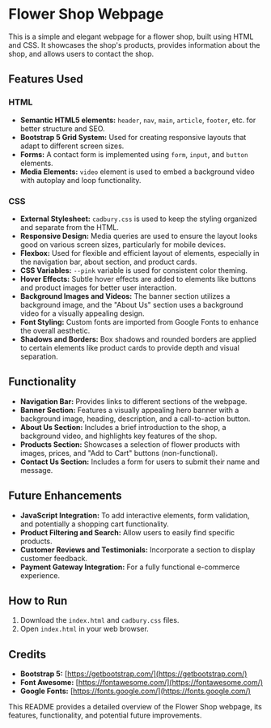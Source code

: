 # Flower Shop Webpage

This is a simple and elegant webpage for a flower shop, built using HTML and CSS. It showcases the shop's products, provides information about the shop, and allows users to contact the shop.

## Features Used

### HTML

-   **Semantic HTML5 elements:**  `header`,  `nav`,  `main`,  `article`,  `footer`, etc. for better structure and SEO.
-   **Bootstrap 5 Grid System:** Used for creating responsive layouts that adapt to different screen sizes.
-   **Forms:**  A contact form is implemented using  `form`,  `input`, and  `button`  elements.
-   **Media Elements:**  `video`  element is used to embed a background video with autoplay and loop functionality.

### CSS

-   **External Stylesheet:**  `cadbury.css`  is used to keep the styling organized and separate from the HTML.
-   **Responsive Design:** Media queries are used to ensure the layout looks good on various screen sizes, particularly for mobile devices.
-   **Flexbox:** Used for flexible and efficient layout of elements, especially in the navigation bar, about section, and product cards.
-   **CSS Variables:**  `--pink`  variable is used for consistent color theming.
-   **Hover Effects:** Subtle hover effects are added to elements like buttons and product images for better user interaction.
-   **Background Images and Videos:**  The banner section utilizes a background image, and the "About Us" section uses a background video for a visually appealing design.
-   **Font Styling:** Custom fonts are imported from Google Fonts to enhance the overall aesthetic.
-   **Shadows and Borders:**  Box shadows and rounded borders are applied to certain elements like product cards to provide depth and visual separation.

## Functionality

-   **Navigation Bar:**  Provides links to different sections of the webpage.
-   **Banner Section:**  Features a visually appealing hero banner with a background image, heading, description, and a call-to-action button.
-   **About Us Section:**  Includes a brief introduction to the shop, a background video, and highlights key features of the shop.
-   **Products Section:**  Showcases a selection of flower products with images, prices, and "Add to Cart" buttons (non-functional).
-   **Contact Us Section:**  Includes a form for users to submit their name and message.

## Future Enhancements

-   **JavaScript Integration:**  To add interactive elements, form validation, and potentially a shopping cart functionality.
-   **Product Filtering and Search:**  Allow users to easily find specific products.
-   **Customer Reviews and Testimonials:**  Incorporate a section to display customer feedback.
-   **Payment Gateway Integration:**  For a fully functional e-commerce experience.

## How to Run

1.  Download the  `index.html`  and  `cadbury.css`  files.
2.  Open  `index.html`  in your web browser.

## Credits

-   **Bootstrap 5:** [https://getbootstrap.com/](https://getbootstrap.com/)
-   **Font Awesome:** [https://fontawesome.com/](https://fontawesome.com/)
-   **Google Fonts:** [https://fonts.google.com/](https://fonts.google.com/)

This README provides a detailed overview of the Flower Shop webpage, its features, functionality, and potential future improvements.
